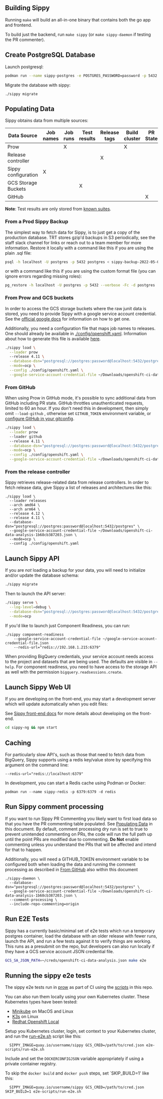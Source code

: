 ## Building Sippy

Running `make` will build an all-in-one binary that contains both the go app and frontend.

To build just the backend, run `make sippy` (or `make sippy-daemon` if
testing the PR commenter).

## Create PostgreSQL Database

Launch postgresql:

```bash
podman run --name sippy-postgres -e POSTGRES_PASSWORD=password -p 5432:5432 -d quay.io/enterprisedb/postgresql
```

Migrate the database with sippy:

```
./sippy migrate
```

## Populating Data

Sippy obtains data from multiple sources:

| Data Source         | Job names | Job runs | Test results | Release tags | Build cluster | PR State |
|---------------------|-----------|----------|--------------|--------------|---------------|----------|
| Prow                |           | X        |              |              | X             |          |
| Release controller  |           |          |              | X            |               |          |
| Sippy configuration | X         |          |              |              |               |          |
| GCS Storage Buckets |           |          | X            |              |               |          |
| GitHub              |           |          |              |              |               | X        |

**Note**: Test results are only stored from [known suites](pkg/db/suites.go).

### From a Prod Sippy Backup

The simplest way to fetch data for Sippy, is to just get a copy of the production database. TRT stores gzip'd backups in S3 periodically, see the staff slack channel for links or reach out to a team member for more information. Restore it locally with a command like this if you are using the plain .sql file:

```bash
psql -h localhost -U postgres -p 5432 postgres < sippy-backup-2022-05-02.sql
```

or with a command like this if you are using the custom format file (you can ignore errors regarding missing roles):

```bash
pg_restore -h localhost -U postgres -p 5432 --verbose -Fc -d postgres ./sippy-backup-2022-10-20.dump
```

### From Prow and GCS buckets

In order to access the GCS storage buckets where the raw junit data is stored, you need to provide Sippy with a google
service account credential. See the [official google docs](https://cloud.google.com/iam/docs/service-accounts) for
information on how to get one.

Additionally, you need a configuration file that maps job names to releases. One should already be available in
[./config/openshift.yaml](config/openshift.yaml). Information about how to generate this file is
available [here](config/README.md).

```bash
./sippy load \
  --loader prow
  --release 4.11 \
  --database-dsn="postgresql://postgres:password@localhost:5432/postgres" \
  --mode=ocp \
  --config ./config/openshift.yaml \
  --google-service-account-credential-file ~/Downloads/openshift-ci-data-analysis-1b68cb387203.json
```

### From GitHub

When using Prow in GitHub mode, it's possible to sync additional data from GitHub including PR state. GitHub throttles
unauthenticated requests, limited to 60 an hour. If you don't need this in development, then simply omit `--load-github`
, otherwise set `GITHUB_TOKEN` environment variable,
or [configure GitHub in your gitconfig](https://stackoverflow.com/questions/8505335/hiding-github-token-in-gitconfig).

```bash
./sippy load \
  --loader prow
  --loader github
  --release 4.11 \
  --database-dsn="postgresql://postgres:password@localhost:5432/postgres" \
  --mode=ocp \
  --config ./config/openshift.yaml \
  --google-service-account-credential-file ~/Downloads/openshift-ci-data-analysis-1b68cb387203.json
```

### From the release controller

Sippy retrieves release-related data from release controllers. In order to fetch release data, give Sippy a list of
releases and architectures like this:

```
./sippy load \
  --loader releases
  --arch amd64 \
  --arch arm64 \
  --release 4.12 \
  --release 4.11 \
  --database-dsn="postgresql://postgres:password@localhost:5432/postgres" \
  --google-service-account-credential-file ~/Downloads/openshift-ci-data-analysis-1b68cb387203.json \
  --mode=ocp \
  --config ./config/openshift.yaml
```

## Launch Sippy API

If you are *not* loading a backup for your data, you will need to
initialize and/or update the database schema:

```bash
./sippy migrate
```

Then to launch the API server:
```bash
./sippy serve \
  --log-level=debug \
  --database-dsn="postgresql://postgres:password@localhost:5432/postgres" \
  --mode=ocp
````

If you'd like to launch just Component Readiness, you can run:

```
./sippy component-readiness
    --google-service-account-credential-file ~/google-service-account-credential-file.json
    --redis-url="redis://192.168.1.215:6379"
```

When providing BigQuery credentials, your service account needs access to the project and datasets that are being used.
The defaults are visible in `--help`. For component readiness, you need to have access to the storage API as well
with the permission `bigquery.readsessions.create`.

## Launch Sippy Web UI

If you are developing on the front-end, you may start a development server which will update automatically when you edit
files:

See [Sippy front-end docs](sippy-ng/README.md) for more details about developing on the front-end.

```bash
cd sippy-ng && npm start
```

## Caching

For particularly slow API's, such as those that need to fetch data from
BigQuery, Sippy supports using a redis key/value store by specifying
this argument on the command line:

```
--redis-url="redis://localhost:6379"
```

In development, you can start a Redis cache using Podman or Docker:

```
podman run --name sippy-redis -p 6379:6379 -d redis
```

## Run Sippy comment processing

If you want to run Sippy PR Commenting you likely want to first load data so that you have the PR commenting table populated.
See [Populating Data](DEVELOPMENT.md) in this document.  By default, comment processing dry run is set to true to prevent
unintended commenting on PRs, the code will run the full path up until the point PRs are modified due to commenting.
**Do Not** enable commenting unless you understand the PRs that will be affected and intend for that to happen.

Additionally, you will need a GITHUB_TOKEN environment variable to be configured both when loading the data and running 
the comment processing as described in [From GitHub](DEVELOPMENT.md) also within this document

```
./sippy-daemon \
  --database-dsn="postgresql://postgres:password@localhost:5432/postgres" \
  --google-service-account-credential-file ~/Downloads/openshift-ci-data-analysis-1b68cb387203.json \
  --comment-processing \
  --include-repo-commenting=origin
```

## Run E2E Tests

Sippy has a currently basic/minimal set of e2e tests which run a temporary postgres container, load the database with an
older release with fewer runs, launch the API, and run a few tests against it to verify things are working.
This runs as a presubmit on the repo, but developers can also run locally if they have a GCS service account JSON credential file.

```bash
GCS_SA_JSON_PATH=~/creds/openshift-ci-data-analysis.json make e2e
```

## Running the sippy e2e tests

The sippy e2e tests run in
[prow](https://prow.ci.openshift.org/job-history/gs/origin-ci-test/pr-logs/directory/pull-ci-openshift-sippy-master-e2e)
as part of CI using the [scripts](e2e-scripts) in this repo.

You can also run them locally using your own Kubernetes cluster.  These Kubernetes types have been tested:

* [Minikube](https://minikube.sigs.k8s.io/docs/) on MacOS and Linux
* [K3s](https://k3s.io/) on Linux
* [Redhat Openshift Local](https://developers.redhat.com/products/openshift-local/overview)

Setup you Kubernetes cluster, login, set context to your Kubernetes cluster, and run the
[run-e2e.sh](e2e-scripts/run-e2e.sh) script like this:

```
  SIPPY_IMAGE=quay.io/username/sippy GCS_CRED=/path/to/cred.json e2e-scripts/run-e2e.sh
```

Include and set the `DOCKERCONFIGJSON` variable appropriately if using a private container registry.

To skip the `docker build` and `docker push` steps, set `SKIP_BUILD=1' like this:

```
  SIPPY_IMAGE=quay.io/username/sippy GCS_CRED=/path/to/cred.json SKIP_BUILD=1 e2e-scripts/run-e2e.sh
```
